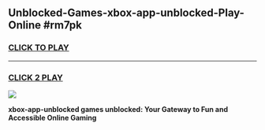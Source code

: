 
## Unblocked-Games-xbox-app-unblocked-Play-Online #rm7pk
<h3>
<a href="https://news.freeplayer.one?title=xbox-app-unblocked&ref=3">CLICK TO PLAY</a></h3>
<hr>

<h3>
<a href="https://news.freeplayer.one?title=xbox-app-unblocked&ref=3">CLICK 2 PLAY</a>
  
</h3>

<a href="https://news.freeplayer.one?title=xbox-app-unblocked&ref=3"><img src="https://clearcache.store/games.png"></a>


**xbox-app-unblocked games unblocked: Your Gateway to Fun and Accessible Online Gaming**
